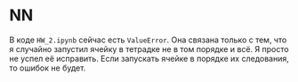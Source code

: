 # NN

В коде `HW_2.ipynb` сейчас есть `ValueError`. Она связана только с тем, что я случайно запустил ячейку в тетрадке не в том порядке и всё. Я просто не успел её исправить. Если запускать ячейке в порядке их следования, то ошибок не будет.
